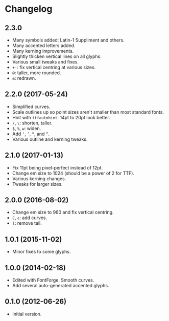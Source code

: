 Changelog
=========

2.3.0
-----

* Many symbols added: Latin-1 Suppliment and others.
* Many accented letters added.
* Many kerning improvements.
* Slightly thicken vertical lines on all glyphs.
* Various small tweaks and fixes.
* `+-`: fix vertical centring at various sizes.
* `@`: taller, more rounded.
* `&`: redrawn.

2.2.0 (2017-05-24)
------------------

* Simplified curves.
* Scale outlines up so point sizes aren't smaller than most standard fonts.
* Hint with `ttfautohint`. 14pt to 20pt look better.
* `/`, `\`: shorten, taller.
* `$`, `%`, `w`: widen.
* Add `‘`, `’`, `“`, and `”`.
* Various outline and kerning tweaks.

2.1.0 (2017-01-13)
------------------

* Fix 11pt being pixel-perfect instead of 12pt.
* Change em size to 1024 (should be a power of 2 for TTF).
* Various kerning changes.
* Tweaks for larger sizes.

2.0.0 (2016-08-02)
------------------

* Change em size to 960 and fix vertical centring.
* `C`, `c`: add curves.
* `l`: remove tail.

1.0.1 (2015-11-02)
------------------

* Minor fixes to some glyphs.

1.0.0 (2014-02-18)
------------------

* Edited with FontForge. Smooth curves.
* Add several auto-generated accented glyphs.

0.1.0 (2012-06-26)
------------------

* Initial version.
